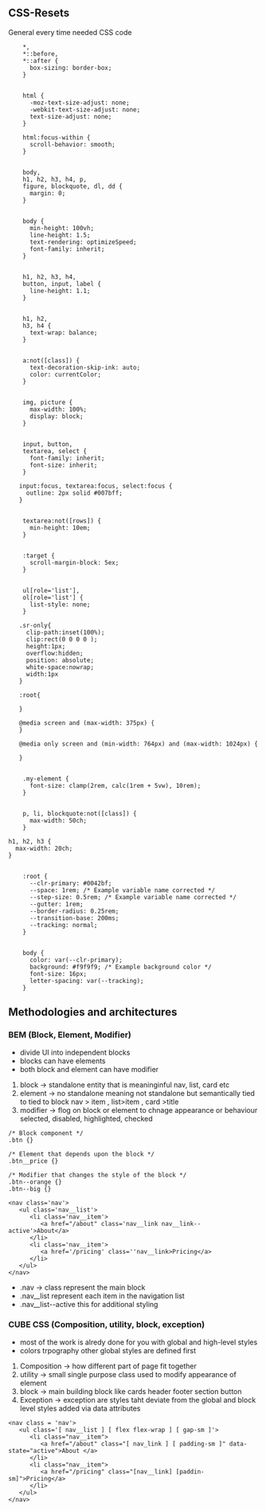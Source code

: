 ## CSS-Resets
General every time needed CSS code 

```
    *,
    *::before,
    *::after {
      box-sizing: border-box;
    }
    
    
    html {
      -moz-text-size-adjust: none;
      -webkit-text-size-adjust: none;
      text-size-adjust: none;
    }
    
    html:focus-within {
      scroll-behavior: smooth;
    }
    
    
    body,
    h1, h2, h3, h4, p,
    figure, blockquote, dl, dd {
      margin: 0;
    }
    
    
    body {
      min-height: 100vh;
      line-height: 1.5;
      text-rendering: optimizeSpeed;
      font-family: inherit;
    }
    
    
    h1, h2, h3, h4,
    button, input, label {
      line-height: 1.1;
    }
    
    
    h1, h2,
    h3, h4 {
      text-wrap: balance;
    }
    
    
    a:not([class]) {
      text-decoration-skip-ink: auto;
      color: currentColor;
    }
    
    
    img, picture {
      max-width: 100%;
      display: block;
    }
    
    
    input, button,
    textarea, select {
      font-family: inherit;
      font-size: inherit;
    }

   input:focus, textarea:focus, select:focus {
     outline: 2px solid #007bff;
   }
    
    
    textarea:not([rows]) {
      min-height: 10em;
    }
    
    
    :target {
      scroll-margin-block: 5ex;
    }
    
    
    ul[role='list'],
    ol[role='list'] {
      list-style: none;
    }

   .sr-only{
     clip-path:inset(100%);
     clip:rect(0 0 0 0 );
     height:1px;
     overflow:hidden;
     position: absolute;
     white-space:nowrap;
     width:1px
   }

   :root{

   }

   @media screen and (max-width: 375px) {
   }

   @media only screen and (min-width: 764px) and (max-width: 1024px) {
   
   }
```
```
    
    .my-element {
      font-size: clamp(2rem, calc(1rem + 5vw), 10rem);
    }
```
```
    
    p, li, blockquote:not([class]) {
      max-width: 50ch;
    }

```
    h1, h2, h3 {
      max-width: 20ch;
    }

```
    
    :root {
      --clr-primary: #0042bf;
      --space: 1rem; /* Example variable name corrected */
      --step-size: 0.5rem; /* Example variable name corrected */
      --gutter: 1rem;
      --border-radius: 0.25rem;
      --transition-base: 200ms;
      --tracking: normal;
    }
```
```
    
    body {
      color: var(--clr-primary);
      background: #f9f9f9; /* Example background color */
      font-size: 16px;
      letter-spacing: var(--tracking);
    }
```
## Methodologies and architectures

### BEM (Block, Element, Modifier)
+ divide UI into independent blocks
+ blocks can have elements
+ both block and element can have modifier

1. block -> standalone entity that is meaninginful nav, list, card etc
2. element -> no standalone meaning not standalone but semantically tied to tied to block  nav > item  , list>item , card >title
3. modifier -> flog on block or element to chnage appearance or behaviour   selected, disabled, highlighted, checked

```
/* Block component */
.btn {}

/* Element that depends upon the block */ 
.btn__price {}

/* Modifier that changes the style of the block */
.btn--orange {} 
.btn--big {}
```

```
<nav class='nav'>
   <ul class='nav__list'>
      <li class='nav__item'>
         <a href="/about" class='nav__link nav__link--active'>About</a>
      </li>
      <li class='nav__item'>
         <a href='/pricing' class=''nav__link>Pricing</a>
      </li>
   </ul>
</nav> 
```
+ .nav -> class represent the main block
+ .nav__list represent each item in the navigation list
+ .nav__list--active this for additional styling

### CUBE CSS (Composition, utility, block, exception)
+ most of the work is alredy done for you with global and high-level styles
+ colors trpography other global styles are defined first

1. Composition -> how different part of page fit together
2. utility -> small single purpose class used to modify appearance of element
3. block -> main building block like cards header footer section button
4. Exception -> exception are styles taht deviate from the global and block level styles  added via data attributes


```
<nav class = 'nav'>
   <ul class='[ nav__list ] [ flex flex-wrap ] [ gap-sm ]'>
      <li class="nav__item">
         <a href="/about" class="[ nav_link ] [ padding-sm ]" data-state="active">About </a>
      </li>
      <li class="nav__item">
         <a href="/pricing" class="[nav__link] [paddin-sm]">Pricing</a>
      </li>
   </ul>
</nav>
```
